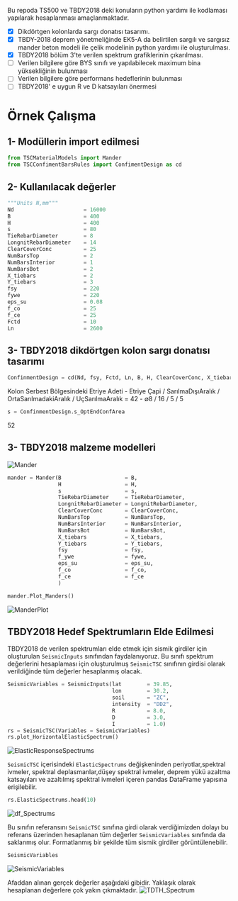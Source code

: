 Bu repoda TS500 ve TBDY2018 deki konuların python yardımı ile kodlaması yapılarak hesaplanması amaçlanmaktadır.

- [x] Dikdörtgen kolonlarda sargı donatısı tasarımı.
- [x] TBDY-2018 deprem yönetmeliğinde EK5-A da belirtilen sargılı ve sargısız mander beton modeli ile çelik modelinin python yardımı ile oluşturulması.
- [x] TBDY2018 bölüm 3'te verilen spektrum grafiklerinin çıkarılması.
- [ ] Verilen bilgilere göre BYS sınıfı ve yapılabilecek maximum bina yüksekliğinin bulunması
- [ ] Verilen bilgilere göre performans hedeflerinin bulunması
- [ ] TBDY2018' e uygun R ve D katsayıları önermesi

# Örnek Çalışma

## 1- Modüllerin import edilmesi

```python
from TSCMaterialModels import Mander
from TSCConfimentBarsRules import ConfimentDesign as cd
```

## 2- Kullanılacak değerler

```python
"""Units N,mm"""
Nd                      = 16000 
B                       = 400
H                       = 400
s                       = 80
TieRebarDiameter        = 8
LongnitRebarDiameter    = 14
ClearCoverConc          = 25
NumBarsTop              = 2
NumBarsInterior         = 1
NumBarsBot              = 2
X_tiebars               = 2
Y_tiebars               = 3
fsy                     = 220
fywe                    = 220
eps_su                  = 0.08
f_co                    = 25
f_ce                    = 25
Fctd                    = 10
Ln                      = 2600
```

## 3- TBDY2018 dikdörtgen kolon sargı donatısı tasarımı

```python
ConfinmentDesign = cd(Nd, fsy, Fctd, Ln, B, H, ClearCoverConc, X_tiebars, Y_tiebars, f_co, fywe, TieRebarDiameter, LongnitRebarDiameter)
```
Kolon Serbest Bölgesindeki Etriye Adeti - Etriye Çapi / SarılmaDışıAralık / OrtaSarılmadakiAralık / UçSarılmaAralık = 42 - ∅8 / 16 / 5 / 5

```python
s = ConfinmentDesign.s_OptEndConfArea
```
52

## 3- TBDY2018 malzeme modelleri
![Mander](Resource/TBDY_Mander_part.png)
```python
mander = Mander(B                    = B,
                H                    = H,
                s                    = s,
                TieRebarDiameter     = TieRebarDiameter,
                LongnitRebarDiameter = LongnitRebarDiameter,
                ClearCoverConc       = ClearCoverConc,
                NumBarsTop           = NumBarsTop,
                NumBarsInterior      = NumBarsInterior,
                NumBarsBot           = NumBarsBot,
                X_tiebars            = X_tiebars,
                Y_tiebars            = Y_tiebars,
                fsy                  = fsy,
                f_ywe                = fywe,
                eps_su               = eps_su,
                f_co                 = f_co,
                f_ce                 = f_ce
                )

mander.Plot_Manders()
```
![ManderPlot](Resource/ExampleManderPlot.png)

## TBDY2018 Hedef Spektrumların Elde Edilmesi
TBDY2018 de verilen spektrumları elde etmek için sismik girdiler için oluşturulan `SeismicInputs` sınıfından faydalanıyoruz. Bu sınıfı spektrum değerlerini hesaplaması için oluşturulmuş `SeismicTSC` sınıfının girdisi olarak verildiğinde tüm değerler hesaplanmış olacak.
```python
SeismicVariables = SeismicInputs(lat        = 39.85, 
                                 lon        = 30.2, 
                                 soil       = "ZC", 
                                 intensity  = "DD2",
                                 R          = 8.0,
                                 D          = 3.0,
                                 I          = 1.0)
rs = SeismicTSC(Variables = SeismicVariables)
rs.plot_HorizontalElasticSpectrum()
```
![ElasticResponseSpectrums](Resource/ElasticResponseSpectrums.png)

`SeismicTSC` içerisindeki `ElasticSpectrums` değişkeninden periyotlar,spektral ivmeler, spektral deplasmanlar,düşey spektral ivmeler, deprem yükü azaltma katsayıları ve azaltılmış spektral ivmeleri içeren pandas DataFrame yapısına erişilebilir.
```python
rs.ElasticSpectrums.head(10)
```
![df_Spectrums](Resource/df_Spectrums.png)

Bu sınıfın referansını `SeismicTSC` sınıfına girdi olarak verdiğimizden dolayı bu referans üzerinden hesaplanan tüm değerler `SeismicVariables` sınıfında da saklanmış olur. Formatlanmış bir şekilde tüm sismik girdiler görüntülenebilir.
```python
SeismicVariables
```
![SeismicVariables](Resource/SeismicVariables.png)

Afaddan alınan gerçek değerler aşağıdaki gibidir. Yaklaşık olarak hesaplanan değerlere çok yakın çıkmaktadır.
![TDTH_Spectrum](Resource/TDTH_Spectrum.png)